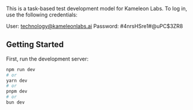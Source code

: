 This is a task-based test development model for Kameleon Labs. To log in, use the following credentials:

User: technology@kameleonlabs.ai
Password: #4nrsHSre1#@uPC$3ZR8

## Getting Started

First, run the development server:

```bash
npm run dev
# or
yarn dev
# or
pnpm dev
# or
bun dev
```

